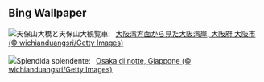 ## Bing Wallpaper
![](https://www.bing.com/th?id=OHR.OsakaNight_JA-JP3335717675_UHD.jpg&w=1000)天保山大橋と天保山大観覧車:&nbsp;&ensp;[大阪湾方面から見た大阪湾岸, 大阪府 大阪市 (© wichianduangsri/Getty Images)](https://www.bing.com/th?id=OHR.OsakaNight_JA-JP3335717675_UHD.jpg)
<br><br/>
![](https://www.bing.com/th?id=OHR.OsakaNight_IT-IT6949418703_UHD.jpg&w=1000)Splendida splendente:&nbsp;&ensp;[Osaka di notte, Giappone (© wichianduangsri/Getty Images)](https://www.bing.com/th?id=OHR.OsakaNight_IT-IT6949418703_UHD.jpg)
<br><br/>
